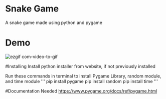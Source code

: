 # Snake Game
A snake game made using python and pygame

# Demo
![ezgif com-video-to-gif](https://github.com/ahmadbasyouni10/Snake-Game/assets/120362910/1d02b9ae-9ba4-4ee5-b484-098d9b2cf157)

#Installing 
Install python installer from website, if not previously installed

Run these commands in terminal to install Pygame Library, random module, and time module
'''
pip install pygame
pip install random
pip install time
'''


#Documentation Needed
https://www.pygame.org/docs/ref/pygame.html
